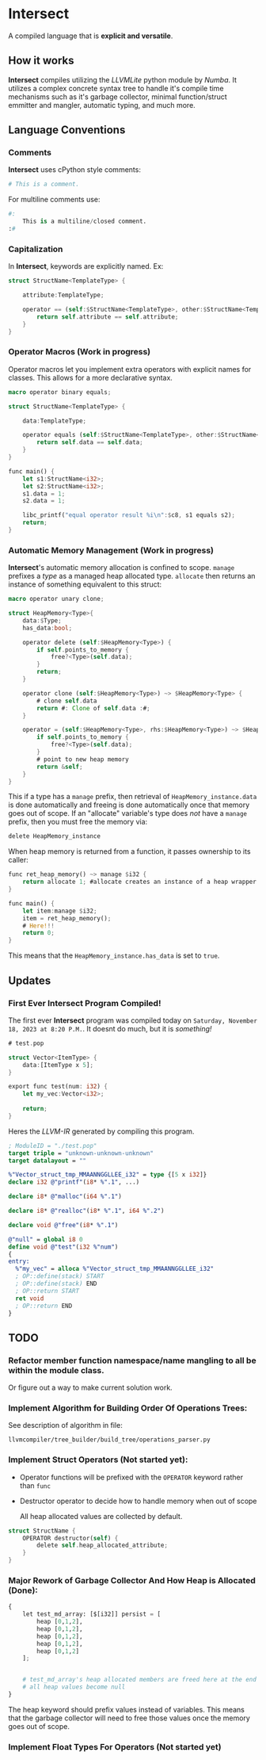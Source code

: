 # **Intersect**

A compiled language that is **explicit and versatile**.

## How it works

**Intersect** compiles utilizing the *LLVMLite* python module by *Numba*.  It utilizes a complex concrete syntax tree to handle it's compile time mechanisms such as it's garbage collector, minimal function/struct emmitter and mangler, automatic typing, and much more.

## Language Conventions

### Comments

**Intersect** uses cPython style comments:

```py
# This is a comment.
```

For multiline comments use:

```py
#:
    This is a multiline/closed comment.
:#
```

### Capitalization

In **Intersect**, keywords are explicitly named.  Ex:

```rust
struct StructName<TemplateType> {

    attribute:TemplateType;

    operator == (self:$StructName<TemplateType>, other:$StructName<TemplateType>) {
        return self.attribute == self.attribute;
    }
}
```

### Operator Macros (Work in progress)

Operator macros let you implement extra operators with explicit names for classes.  This allows for a more declarative syntax.

```rust
macro operator binary equals;

struct StructName<TemplateType> {

    data:TemplateType;

    operator equals (self:$StructName<TemplateType>, other:$StructName<TemplateType>) ~> bool {
        return self.data == self.data;
    }
}

func main() {
    let s1:StructName<i32>;
    let s2:StructName<i32>;
    s1.data = 1;
    s2.data = 1;

    libc_printf("equal operator result %i\n":$c8, s1 equals s2);
    return;
}
```

### Automatic Memory Management (Work in progress)

**Intersect**'s automatic memory allocation is confined to scope.  `manage` prefixes a *type* as a managed heap allocated type.  `allocate` then returns an instance of something equivalent to this struct:

```rust
macro operator unary clone;

struct HeapMemory<Type>{
    data:$Type;
    has_data:bool;

    operator delete (self:$HeapMemory<Type>) {
        if self.points_to_memory {
            free?<Type>(self.data);
        }
        return;
    }

    operator clone (self:$HeapMemory<Type>) ~> $HeapMemory<Type> {
        # clone self.data
        return #: Clone of self.data :#;
    }

    operator = (self:$HeapMemory<Type>, rhs:$HeapMemory<Type>) ~> $HeapMemory<Type> {
        if self.points_to_memory {
            free?<Type>(self.data);
        }
        # point to new heap memory
        return &self;
    }
}
```

This if a type has a `manage` prefix, then retrieval of `HeapMemory_instance.data` is done automatically and freeing is done automatically once that memory goes out of scope.  If an "allocate" variable's type does *not* have a `manage` prefix, then you must free the memory via:

```rust
delete HeapMemory_instance
```

When heap memory is returned from a function, it passes ownership to its caller:

```rust
func ret_heap_memory() ~> manage $i32 {
    return allocate 1; #allocate creates an instance of a heap wrapper which frees all elements on destruction.
}

func main() {
    let item:manage $i32;
    item = ret_heap_memory();
    # Here!!!
    return 0;
}
```

This means that the `HeapMemory_instance.has_data` is set to `true`.

## Updates

### First Ever Intersect Program Compiled!

The first ever **Intersect** program was compiled today on `Saturday, November 18, 2023 at 8:20 P.M.`.  It doesnt do much, but it is *something!*

```rust
# test.pop

struct Vector<ItemType> {
    data:[ItemType x 5];
}

export func test(num: i32) {
    let my_vec:Vector<i32>;
    
    return;
}
```

Heres the *LLVM-IR* generated by compiling this program.

```llvm
; ModuleID = "./test.pop"
target triple = "unknown-unknown-unknown"
target datalayout = ""

%"Vector_struct_tmp_MMAANNGGLLEE_i32" = type {[5 x i32]}
declare i32 @"printf"(i8* %".1", ...)

declare i8* @"malloc"(i64 %".1")

declare i8* @"realloc"(i8* %".1", i64 %".2")

declare void @"free"(i8* %".1")

@"null" = global i8 0
define void @"test"(i32 %"num")
{
entry:
  %"my_vec" = alloca %"Vector_struct_tmp_MMAANNGGLLEE_i32"
  ; OP::define(stack) START
  ; OP::define(stack) END
  ; OP::return START
  ret void
  ; OP::return END
}
```

## TODO

### Refactor member function namespace/name mangling to all be within the module class.

Or figure out a way to make current solution work.

### Implement Algorithm for Building Order Of Operations Trees:

See description of algorithm in file:

`llvmcompiler/tree_builder/build_tree/operations_parser.py`

### Implement Struct Operators (Not started yet):

 - Operator functions will be prefixed with the `OPERATOR` keyword rather than `func`

 - Destructor operator to decide how to handle memory when out of scope

    All heap allocated values are collected by default.

```rust
struct StructName {
    OPERATOR destructor(self) {
        delete self.heap_allocated_attribute;
    }
}
```

### Major Rework of Garbage Collector And How Heap is Allocated (Done):

```py
{
    let test_md_array: [$[i32]] persist = [
        heap [0,1,2],
        heap [0,1,2],
        heap [0,1,2],
        heap [0,1,2],
        heap [0,1,2]
    ];


    # test_md_array's heap allocated members are freed here at the end of its scope if persist is not used.
    # all heap values become null
}
```

The heap keyword should prefix values instead of variables.  This means that the garbage collector will need to free those values once the memory goes out of scope.

### Implement Float Types For Operators (Not started yet)
